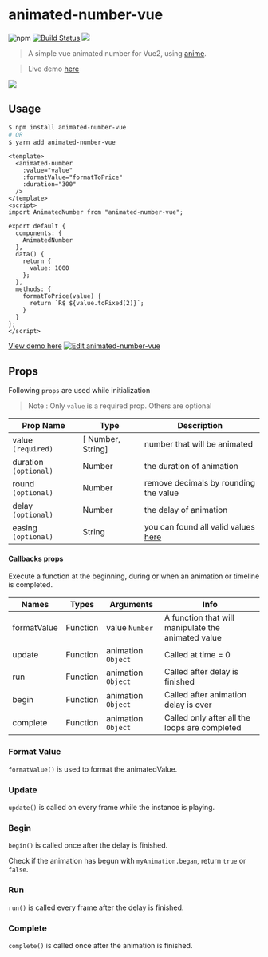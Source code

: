 # animated-number-vue

![npm](https://img.shields.io/npm/dt/animated-number-vue.svg) [![Build Status](https://travis-ci.org/Leocardoso94/animated-number-vue.svg?branch=master)](https://travis-ci.org/Leocardoso94/animated-number-vue) [![](https://data.jsdelivr.com/v1/package/npm/animated-number-vue/badge)](https://www.jsdelivr.com/package/npm/animated-number-vue)

> A simple vue animated number for Vue2, using [anime](https://github.com/juliangarnier/anime).

> Live demo [here](https://codesandbox.io/s/v68x95mo30)

![](https://media.giphy.com/media/iMQAMgUSFrh7X2xBCZ/giphy.gif)

## Usage

```bash
$ npm install animated-number-vue
# OR
$ yarn add animated-number-vue
```

```vue
<template>
  <animated-number
    :value="value"
    :formatValue="formatToPrice"
    :duration="300"
  />
</template>
<script>
import AnimatedNumber from "animated-number-vue";

export default {
  components: {
    AnimatedNumber
  },
  data() {
    return {
      value: 1000
    };
  },
  methods: {
    formatToPrice(value) {
      return `R$ ${value.toFixed(2)}`;
    }
  }
};
</script>
```

[View demo here](https://codesandbox.io/s/v68x95mo30)
[![Edit animated-number-vue](https://codesandbox.io/static/img/play-codesandbox.svg)](https://codesandbox.io/s/v68x95mo30)

## Props

Following `props` are used while initialization

> Note : Only `value` is a required prop. Others are optional

| Prop Name             | Type              | Description                                                                                    |
| --------------------- | ----------------- | ---------------------------------------------------------------------------------------------- |
| value `(required)`    | [ Number, String] | number that will be animated                                                                   |
| duration `(optional)` | Number            | the duration of animation                                                                      |
| round `(optional)`    | Number            | remove decimals by rounding the value                                                          |
| delay `(optional)`    | Number            | the delay of animation                                                                         |
| easing `(optional)`   | String            | you can found all valid values [here](https://github.com/juliangarnier/anime#easing-functions) |

#### Callbacks props

Execute a function at the beginning, during or when an animation or timeline is completed.

| Names       | Types    | Arguments          | Info                                               |
| ----------- | -------- | ------------------ | -------------------------------------------------- |
| formatValue | Function | value `Number`     | A function that will manipulate the animated value |
| update      | Function | animation `Object` | Called at time = 0                                 |
| run         | Function | animation `Object` | Called after delay is finished                     |
| begin       | Function | animation `Object` | Called after animation delay is over               |
| complete    | Function | animation `Object` | Called only after all the loops are completed      |

### Format Value

`formatValue()` is used to format the animatedValue.

### Update

`update()` is called on every frame while the instance is playing.

### Begin

`begin()` is called once after the delay is finished.

Check if the animation has begun with `myAnimation.began`, return `true` or `false`.

### Run

`run()` is called every frame after the delay is finished.

### Complete

`complete()` is called once after the animation is finished.
